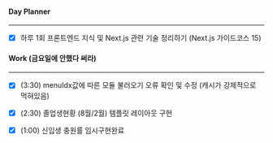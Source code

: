 
#### Day Planner
---
- [x] 하루 1회 프론트엔드 지식 및 Next.js 관련 기술 정리하기 (Next.js 가이드코스 15)

#### Work (금요일에 안했다 써라)
---
- [x] (3:30) menuIdx값에 따른 모듈 불러오기 오류 확인 및 수정 (캐시가 강제적으로 먹혀있음)
- [x] (2:30) 졸업생현황 (8월/2월) 템플릿 레이아웃 구현
- [x] (1:00) 신입생 충원률 임시구현완료

